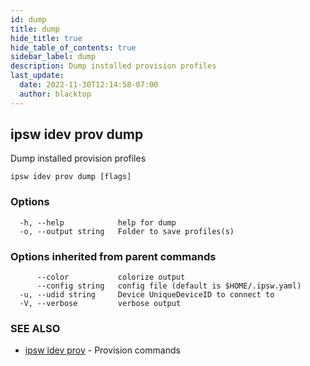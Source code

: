 ```yaml
---
id: dump
title: dump
hide_title: true
hide_table_of_contents: true
sidebar_label: dump
description: Dump installed provision profiles
last_update:
  date: 2022-11-30T12:14:58-07:00
  author: blacktop
---
```

## ipsw idev prov dump

Dump installed provision profiles

```
ipsw idev prov dump [flags]
```

### Options

```
  -h, --help            help for dump
  -o, --output string   Folder to save profiles(s)
```

### Options inherited from parent commands

```
      --color           colorize output
      --config string   config file (default is $HOME/.ipsw.yaml)
  -u, --udid string     Device UniqueDeviceID to connect to
  -V, --verbose         verbose output
```

### SEE ALSO

* [ipsw idev prov](/docs/cli/ipsw/idev/prov)	 - Provision commands

